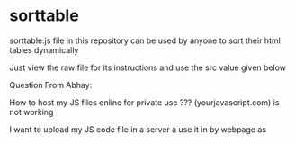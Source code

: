 # sorttable
sorttable.js file in this repository can be used by anyone to sort their html tables dynamically

Just view the raw file for its instructions and use the src value given below

Question From Abhay:

How to host my JS files online for private use ??? (yourjavascript.com) is not working

I want to upload my JS code file in a server a use it in by webpage as <script src="https://servername/main.js">
But i don't found the stuff that i want in Google so it request the sololearn user that if they know a free JS hosting website then Send me its link plzzz
Because my project had large amount of course code in js and i want to split it and use it a clean and lite way

Answer From Omkar:

@Abhay,

You don't need to sign in. Just push your code to github and use the cdn :

https://cdn.jsdelivr.net/gh/linuxguist/sorttable@main/sorttable.js



here `user` should be replaced by your github username. `repo` should be replaced with name of your github repository. `@version` is optional but recommended. replace file by name of file that you want to use.



Read Github CDN section on this page https://www.jsdelivr.com/features
